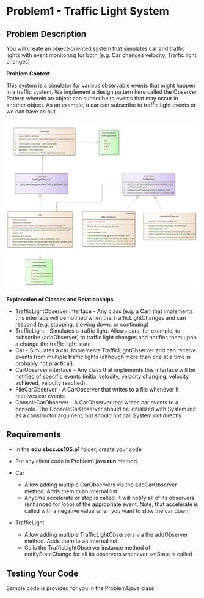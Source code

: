 # Problem1 - Traffic Light System

## Problem Description

You will create an object-oriented system that simulates car and traffic lights with event monitoring for both (e.g. Car changes velocity, Traffic light changes)

**Problem Context**

This system is a simulator for various observable events that might happen in a traffic system. We implement a design pattern here called the Observer Pattern wherein an object can subscribe to events that may occur in another object.  As an example, a car can subscribe to traffic light events or we can have an out



## ![](images/TrafficSystem.png)

**Explanation of  Classes and Relationships**

- TrafficLightObserver interface - Any class (e.g. a Car) that implements this interface will be notified when the TrafficLightChanges and can respond (e.g. stopping, slowing down, or continuing)
- TrafficLight - Simulates a traffic light. Allows cars, for example, to subscribe (addObserver) to traffic light changes and notifies them upon a change the traffic light state
- Car - Simulates a car. Implements TrafficLightObserver and can receive events from multiple traffic lights (although more than one at a time is probably not practical). 
- CarObserver interface - Any class that implements this interface will be notified of specific events (initial velocity, velocity changing, velocity achieved, velocity reached).
- FileCarObserver - A CarObserver that writes to a file whenever it receives car events
- ConsoleCarObserver - A CarObserver that writes car events to a console. The ConsoleCarObserver should be initialized with System.out as a constructor argument, but should not call System.out directly



## Requirements

- In the **edu.sbcc.cs105.p1** folder, create your code

- Put any client code in Problem1.java **run** method.

- Car

  - Allow adding multiple CarObservers via the addCarObserver method. Adds them to an internal list
  - Anytime accelerate or stop is called, it will notify all of  its observers (enhanced for loop) of the appropriate event. Note, that accelerate is called with a negative value when you want to slow the car down.

- TrafficLight

  - Allow adding multiple TrafficLightObservers via the addObserver method. Adds them to an internal list
  - Calls the TrafficLightObserver instance method of notifyStateChange for all its observers whenever setState is called

  

## Testing Your Code

Sample code is provided for you in the Problem1.java class




